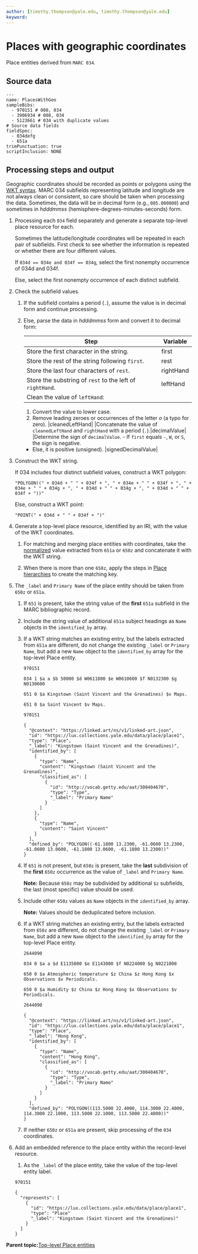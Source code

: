 ```yaml
---
author: [timothy.thompson@yale.edu, timothy.thompson@yale.edu]
keyword: 
---
```


# Places with geographic coordinates

Place entities derived from `MARC 034`.

## Source data

```
---
name: PlacesWithGeo
sampleBibs:
  - 970151 # 008, 034
  - 3906934 # 008, 034
  - 5123661 # 034 with duplicate values
# Source data fields
fieldSpec:
  - 034defg
  - 651a
trimPunctuation: true
scriptInclusion: NONE
```

## Processing steps and output

Geographic coordinates should be recorded as points or polygons using the [WKT syntax](https://en.wikipedia.org/wiki/Well-known_text_representation_of_geometry). MARC 034 subfields representing latitude and longitude are not always clean or consistent, so care should be taken when processing the data. Sometimes, the data will be in decimal form \(e.g., `085.000000`\) and sometimes in *hdddmmss* \(hemisphere-degrees-minutes-seconds\) form.

1.  Processing each `034` field separately and generate a separate top-level place resource for each.

    Sometimes the latitude/longitude coordinates will be repeated in each pair of subfields. First check to see whether the information is repeated or whether there are four different values.

    If `034d == 034e and 034f == 034g`, select the first nonempty occurrence of 034d and 034f.

    Else, select the first nonempty occurrence of each distinct subfield.

2.  Check the subfield values.

    1.  If the subfield contains a period \(`.`\), assume the value is in decimal form and continue processing.
    2.  Else, parse the data in *hdddmmss* form and convert it to decimal form:

        |Step|Variable|
        |----|--------|
        |Store the first character in the string.|first|
        |Store the rest of the string following `first`.|rest|
        |Store the last four characters of `rest`.|rightHand|
        |Store the substring of `rest` to the left of `rightHand`.|leftHand|
        |Clean the value of `leftHand`:

        1.  Convert the value to lower case.
        2.  Remove leading zeroes or occurrences of the letter *o* \(a typo for zero\).
|cleanedLeftHand|
        |Concatenate the value of `cleanedLeftHand` and `rightHand` with a period \(`.`\).|decimalValue|
        |Determine the sign of `decimalValue`.        -   If `first` equals `-`, `W`, or `S`, the sign is negative.
        -   Else, it is positive \(unsigned\).
|signedDecimalValue|

3.  Construct the WKT string.

    If 034 includes four distinct subfield values, construct a WKT polygon:

    ```
    "POLYGON((" + 034d + " " + 034f + ", " + 034e + " " + 034f + ", " + 034e + " " + 034g + ", " + 034d + " " + 034g + ", " + 034d + " " + 034f + "))"
    ```

    Else, construct a WKT point:

    ```
    "POINT(" + 034d + " " + 034f + ")"
    ```

4.  Generate a top-level place resource, identified by an IRI, with the value of the WKT coordinates.

    1.  For matching and merging place entities with coordinates, take the [normalized](../glossary/normalization.md) value extracted from `651a` or `650z` and concatenate it with the WKT string.

    2.  When there is more than one `650z`, apply the steps in [Place hierarchies](../tasks/concepts/hierarchical_places.md#substep_hierarchical_places_matching) to create the matching key.

5.  The `_label` and `Primary Name` of the place entity should be taken from `650z` or `651a`.

    1.  If `651` is present, take the string value of the **first** `651a` subfield in the MARC bibliographic record.

    2.  Include the string value of additional `651a` subject headings as `Name` objects in the `identified_by` array.

    3.  If a WKT string matches an existing entry, but the labels extracted from `651a` are different, do not change the existing `_label` or `Primary Name`, but add a new `Name` object to the `identified_by` array for the top-level Place entity.

        `970151`

        ```
        034 1 $a a $b 50000 $d W0611800 $e W0610600 $f N0132300 $g N0130600
        ```

        ```
        651 0 $a Kingstown (Saint Vincent and the Grenadines) $v Maps.
        ```

        ```
        651 0 $a Saint Vincent $v Maps.
        ```

        `970151`

        ```
        {
          "@context": "https://linked.art/ns/v1/linked-art.json",
          "id": "https://lux.collections.yale.edu/data/place/place1",
          "type": "Place",
          "_label": "Kingstown (Saint Vincent and the Grenadines)",
          "identified_by": [
            {
              "type": "Name",
              "content": "Kingstown (Saint Vincent and the Grenadines)",
              "classified_as": [
                {
                  "id": "http://vocab.getty.edu/aat/300404670",
                  "type": "Type",
                  "_label": "Primary Name"
                }
              ]
            },
            {
              "type": "Name",
              "content": "Saint Vincent"
            }
          ],
          "defined_by": "POLYGON((-61.1800 13.2300, -61.0600 13.2300, -61.0600 13.0600, -61.1800 13.0600, -61.1800 13.2300))"
        }
        ```

    4.  If `651` is not present, but `650z` is present, take the **last** subdivision of the **first** `650z` occurrence as the value of `_label` and `Primary Name`.

        **Note:** Because `650z` may be subdivided by additional `$z` subfields, the last \(most specific\) value should be used.

    5.  Include other `650z` values as `Name` objects in the `identified_by` array.

        **Note:** Values should be deduplicated before inclusion.

    6.  If a WKT string matches an existing entry, but the labels extracted from `650z` are different, do not change the existing `_label` or `Primary Name`, but add a new `Name` object to the `identified_by` array for the top-level Place entity.

        `2644090`

        ```
        034 0 $a a $d E1135000 $e E1143000 $f N0224000 $g N0221000
        ```

        ```
        650 0 $a Atmospheric temperature $z China $z Hong Kong $x Observations $v Periodicals.
        ```

        ```
        650 0 $a Humidity $z China $z Hong Kong $x Observations $v Periodicals.
        ```

        `2644090`

        ```
        {
          "@context": "https://linked.art/ns/v1/linked-art.json",
          "id": "https://lux.collections.yale.edu/data/place/place1",
          "type": "Place",
          "_label": "Hong Kong",
          "identified_by": [
            {
              "type": "Name",
              "content": "Hong Kong",
              "classified_as": [
                {
                  "id": "http://vocab.getty.edu/aat/300404670",
                  "type": "Type",
                  "_label": "Primary Name"
                }
              ]
            }
          ],
          "defined_by": "POLYGON((113.5000 22.4000, 114.3000 22.4000, 114.3000 22.1000, 113.5000 22.1000, 113.5000 22.4000))"
        }
        ```

    7.  If neither `650z` or `651a` are present, skip processing of the `034` coordinates.

6.  Add an embedded reference to the place entity within the record-level resource.

    1.  As the `_label` of the place entity, take the value of the top-level entity label.

    `970151`

    ```
    {
      "represents": [
        {
          "id": "https://lux.collections.yale.edu/data/place/place1",
          "type": "Place"
          "_label": "Kingstown (Saint Vincent and the Grenadines)"
        }
      ]
    }
    ```


**Parent topic:**[Top-level Place entities](../concepts/top_level_place_entities.md)


